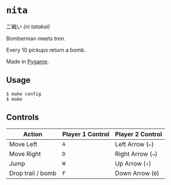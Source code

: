 # `nita`

二戦い *(ni tatakai)*

Bomberman meets tron.

Every 10 pickups return a bomb.

Made in [Pygame](https://www.pygame.org/news).

## Usage

```console
$ make config
$ make
```
## Controls

| Action   | Player 1 Control | Player 2 Control |
|----------|-------------------|-------------------|
| Move Left| `A`               | Left Arrow (`←`)   |
| Move Right| `D`              | Right Arrow (`→`)  |
| Jump     | `W`               | Up Arrow (`↑`)     |
| Drop trail / bomb    | `F`               | Down Arrow (`0`)   |